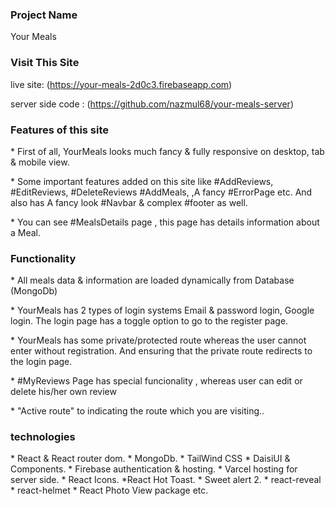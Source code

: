 ### Project Name

Your Meals

### Visit This Site

live site: (https://your-meals-2d0c3.firebaseapp.com)

server side code : (https://github.com/nazmul68/your-meals-server)

### Features of this site

\* First of all, YourMeals looks much fancy & fully responsive on desktop, tab & mobile view.

\* Some important features added on this site like #AddReviews, #EditReviews, #DeleteReviews #AddMeals, ,A fancy #ErrorPage etc. And also has A fancy look #Navbar & complex #footer as well.

\* You can see #MealsDetails page , this page has details information about a Meal.

### Functionality

\* All meals data & information are loaded dynamically from Database (MongoDb)

\* YourMeals has 2 types of login systems Email & password login, Google login. The login page has a toggle option to go to the register page.

\* YourMeals has some private/protected route whereas the user cannot enter without registration.
And ensuring that the private route redirects to the login page.

\* #MyReviews Page has special funcionality , whereas user can edit or delete his/her own review

\* "Active route" to indicating the route which you are visiting..

### technologies

\* React & React router dom. \* MongoDb. \* TailWind CSS \* DaisiUI & Components. \* Firebase authentication & hosting. \* Varcel hosting for server side. \* React Icons. \*React Hot Toast. \* Sweet alert 2. \* react-reveal \* react-helmet \* React Photo View package etc.
